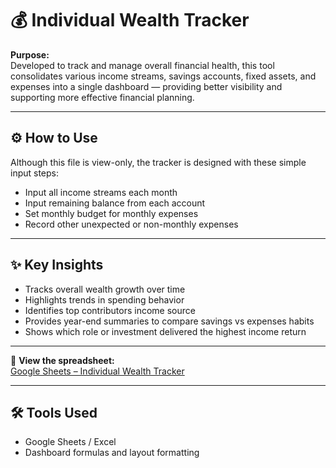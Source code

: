 # 💰 Individual Wealth Tracker

**Purpose:**  
Developed to track and manage overall financial health, this tool consolidates various income streams, savings accounts, fixed assets, and expenses into a single dashboard — providing better visibility and supporting more effective financial planning.

---

## ⚙️ How to Use

Although this file is view-only, the tracker is designed with these simple input steps:

- Input all income streams each month
- Input remaining balance from each account
- Set monthly budget for monthly expenses
- Record other unexpected or non-monthly expenses

---

## ✨ Key Insights

- Tracks overall wealth growth over time  
- Highlights trends in spending behavior  
- Identifies top contributors income source  
- Provides year-end summaries to compare savings vs expenses habits  
- Shows which role or investment delivered the highest income return

---

🔗 **View the spreadsheet:**  
[Google Sheets – Individual Wealth Tracker](https://docs.google.com/spreadsheets/d/1eiKF-tR66RumdPlj23PQb3Jd6KMo3gfiCpNdFeeFuAI/edit?usp=sharing)

---

## 🛠 Tools Used

- Google Sheets / Excel
- Dashboard formulas and layout formatting
